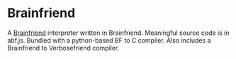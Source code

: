 # Brainfriend

A [Brainfriend](https://en.wikipedia.org/wiki/Brainfuck) interpreter written in Brainfriend. 
Meaningful source code is in abf.js.
Bundled with a python-based BF to C compiler. Also includes a Brainfriend to Verbosefriend compiler.